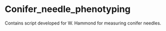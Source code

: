 # Conifer_needle_phenotyping
 Contains script developed for W. Hammond for measuring conifer needles.

